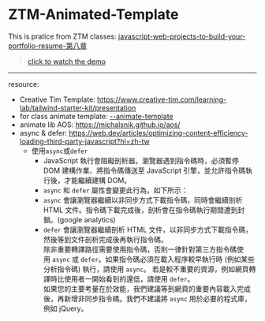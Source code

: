 # ZTM-Animated-Template
This is pratice from ZTM classes: [javascript-web-projects-to-build-your-portfolio-resume-第八章](https://www.udemy.com/course/javascript-web-projects-to-build-your-portfolio-resume/?couponCode=ACCAGE0923)
> [click to watch the demo](https://joeban0608.github.io/ZTM-Animated-Template/)
---
resource:
- Creative Tim Template: https://www.creative-tim.com/learning-lab/tailwind-starter-kit/presentation
- for class animate template:
    [--animate-template](https://prod-files-secure.s3.us-west-2.amazonaws.com/92560234-a90a-4344-8092-7edf736a18ec/276a0380-0d5f-4c90-9157-12d8dfd0d88a/Untitled.zip)    
- animate lib AOS: https://michalsnik.github.io/aos/
- async & defer: https://web.dev/articles/optimizing-content-efficiency-loading-third-party-javascript?hl=zh-tw
    - 使用`async`或`defer`
        - JavaScript 執行會阻礙剖析器。瀏覽器遇到指令碼時，必須暫停 DOM 建構作業、將指令碼傳送至 JavaScript 引擎，並允許指令碼執行後，才能繼續建構 DOM。
        - `async` 和 `defer` 屬性會變更此行為，如下所示：
        - `async` 會讓瀏覽器繼續以非同步方式下載指令碼，同時會繼續剖析 HTML 文件。指令碼下載完成後，剖析會在指令碼執行期間遭到封鎖。(google analytics)
        - `defer` 會讓瀏覽器繼續剖析 HTML 文件，以非同步方式下載指令碼，然後等到文件剖析完成後再執行指令碼。  
        除非重要轉譯路徑需要使用指令碼，否則一律針對第三方指令碼使用 `async` 或 `defer`。如果指令碼必須在載入程序較早執行時 (例如某些分析指令碼) 執行，請使用 `async`。  若是較不重要的資源，例如網頁轉譯時比使用者一開始看到的還低，請使用 `defer`。  
        如果您的主要考量在於效能，我們建議等到網頁的重要內容載入完成後，再新增非同步指令碼。我們不建議將 `async` 用於必要的程式庫，例如 jQuery。  